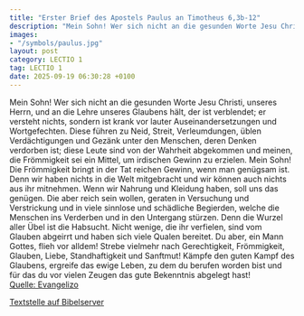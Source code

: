 ```yaml
---
title: "Erster Brief des Apostels Paulus an Timotheus 6,3b-12"
description: "Mein Sohn! Wer sich nicht an die gesunden Worte Jesu Christi, unseres Herrn, und an die Lehre unseres Glaubens hält, der ist verblendet; er versteht nichts, sondern ist krank vor lauter Auseinandersetzungen und Wortgefechten. Diese führen zu Neid, Streit, Verleumdungen, üblen Ver...."
images:
- "/symbols/paulus.jpg"
layout: post
category: LECTIO 1
tag: LECTIO 1
date: 2025-09-19 06:30:28 +0100
---
```

Mein Sohn! Wer sich nicht an die gesunden Worte Jesu Christi, unseres Herrn, und an die Lehre unseres Glaubens hält,
der ist verblendet; er versteht nichts, sondern ist krank vor lauter Auseinandersetzungen und Wortgefechten. Diese führen zu Neid, Streit, Verleumdungen,
üblen Verdächtigungen und Gezänk unter den Menschen, deren Denken verdorben ist; diese Leute sind von der Wahrheit abgekommen und meinen, die Frömmigkeit sei ein Mittel, um irdischen Gewinn zu erzielen.<!--more-->
Mein Sohn! Die Frömmigkeit bringt in der Tat reichen Gewinn, wenn man genügsam ist.
Denn wir haben nichts in die Welt mitgebracht und wir können auch nichts aus ihr mitnehmen.
Wenn wir Nahrung und Kleidung haben, soll uns das genügen.
Die aber reich sein wollen, geraten in Versuchung und Verstrickung und in viele sinnlose und schädliche Begierden, welche die Menschen ins Verderben und in den Untergang stürzen.
Denn die Wurzel aller Übel ist die Habsucht. Nicht wenige, die ihr verfielen, sind vom Glauben abgeirrt und haben sich viele Qualen bereitet.
Du aber, ein Mann Gottes, flieh vor alldem! Strebe vielmehr nach Gerechtigkeit, Frömmigkeit, Glauben, Liebe, Standhaftigkeit und Sanftmut!
Kämpfe den guten Kampf des Glaubens, ergreife das ewige Leben, zu dem du berufen worden bist und für das du vor vielen Zeugen das gute Bekenntnis abgelegt hast!<br>
[Quelle: Evangelizo](https://evangeliumtagfuertag.org/DE/gospel)

[Textstelle auf Bibelserver](https://www.bibleserver.com/EU/1.Timotheus6,3b-12)
